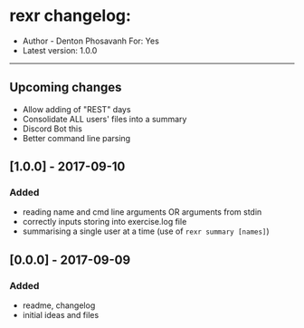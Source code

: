 # rexr changelog:
- Author - Denton Phosavanh
For: Yes
- Latest version: 1.0.0
---

## Upcoming changes
- Allow adding of "REST" days
- Consolidate ALL users' files into a summary
- Discord Bot this
- Better command line parsing

## [1.0.0] - 2017-09-10
### Added
- reading name and cmd line arguments OR arguments from stdin
- correctly inputs storing into exercise.log file
- summarising a single user at a time (use of `rexr summary [names]`)

## [0.0.0] - 2017-09-09
### Added
- readme, changelog
- initial ideas and files
